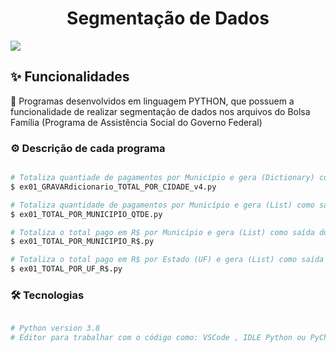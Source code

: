 <h1 align="center">Segmentação de Dados</h1>

<img src="https://img.shields.io/static/v1?label=Blog&message=Flávio Bendl&color=0dbe98&style=for-the-badge&logo=ghost"/>
<h2>✨ Funcionalidades</h2>
<p align="left">🚀 Programas desenvolvidos em linguagem PYTHON, que possuem a funcionalidade de realizar segmentação de dados nos arquivos do Bolsa Família (Programa de Assistência Social do Governo Federal)</p>
<h3>⚙️ Descrição de cada programa</h3>

```bash

# Totaliza quantiade de pagamentos por Município e gera (Dictionary) como saída do resultado.
$ ex01_GRAVARdicionario_TOTAL_POR_CIDADE_v4.py

# Totaliza quantidade de pagamentos por Município e gera (List) como saída do resultado.
$ ex01_TOTAL_POR_MUNICIPIO_QTDE.py

# Totaliza o total pago em R$ por Município e gera (List) como saída do resultado.
$ ex01_TOTAL_POR_MUNICIPIO_R$.py

# Totaliza o total pago em R$ por Estado (UF) e gera (List) como saída do resultado.
$ ex01_TOTAL_POR_UF_R$.py

```

<h3>🛠 Tecnologias</h3>

```bash

# Python version 3.8
# Editor para trabalhar com o código como: VSCode , IDLE Python ou PyCharm.

```